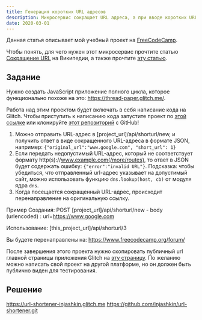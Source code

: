 ```yaml
---
title: Генерация коротких URL адресов
description: Микросервис сокращает URL адреса, а при вводе коротких URL преобразует обратно в исходные. Написано на JavaScript
date: 2020-03-01
---
```


Данная статья описывает мой учебный проект на [FreeCodeCamp](https://www.freecodecamp.org/learn/apis-and-microservices/apis-and-microservices-projects/url-shortener-microservice).

Чтобы понять, для чего нужен этот микросервис прочтите статью [Сокращение URL](https://ru.wikipedia.org/wiki/%D0%A1%D0%BE%D0%BA%D1%80%D0%B0%D1%89%D0%B5%D0%BD%D0%B8%D0%B5_URL) на Википедии, а также прочтите [эту статью](https://www.internet-technologies.ru/articles/rukovodstvo-po-sokrascheniyu-url-adresov-i-otslezhivaniyu-socsetey.html).

## Задание

Нужно создать JavaScript приложение полного цикла, которое функционально похоже на это: https://thread-paper.glitch.me/.

Работа над этим проектом будет включать в себя написание кода на Glitch. Чтобы приступить к написанию кода запустите проект по [этой ссылке](https://glitch.com/edit/#!/remix/clone-from-repo?REPO_URL=https://github.com/freeCodeCamp/boilerplate-project-urlshortener/) или клонируйте [этот репозиторий](https://github.com/freeCodeCamp/boilerplate-project-urlshortener/) с GitHub!

1. Можно отправить URL-адрес в [project_url]/api/shorturl/new, и получить ответ в виде сокращенного URL-адреса в формате JSON, например: `{"original_url":"www.google.com", "short_url": 1}`
2. Если передать недопустимый URL-адрес, который не соответствует формату http(s)://www.example.com(/more/routes), то ответ в JSON будет содержать ошибку: `{"error":"invalid URL"}`. Подсказка: чтобы убедиться, что отправленный url-адрес указывает на допустимый сайт, можно использовать функцию `dns.lookup(host, cb)` от модуля ядра `dns`.
3. Когда посещается сокращенный URL-адрес, происходит перенаправление на оригинальную ссылку.

Пример Создания:
POST [project_url]/api/shorturl/new - body (urlencoded) : url=https://www.google.com

Использование:
[this_project_url]/api/shorturl/3

Вы будете перенаправлены на:
https://www.freecodecamp.org/forum/

После завершения этого проекта нужно скопировать публичный url главной страницы приложения Glitch на [эту страницу](https://www.freecodecamp.org/learn/apis-and-microservices/apis-and-microservices-projects/url-shortener-microservice). По желанию можно написать свой проект на другой платформе, но он должен быть публично виден для тестирования.

## Решение

https://url-shortener-injashkin.glitch.me
https://github.com/injashkin/url-shortener.git

